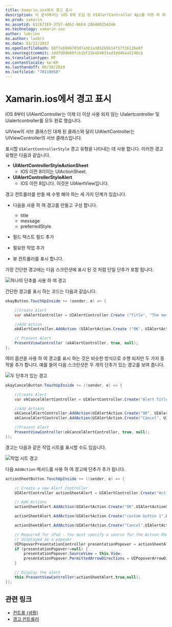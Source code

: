 ```yaml
---
title: Xamarin.ios에서 경고 표시
description: 이 문서에서는 iOS 8에 도입 된 UIAlertController Api를 사용 하 여 Xamarin.ios에서 경고를 표시 하는 방법을 설명 합니다.
ms.prod: xamarin
ms.assetid: 61C671E9-3757-4052-86E4-28640025A34A
ms.technology: xamarin-ios
author: lobrien
ms.author: laobri
ms.date: 03/21/2017
ms.openlocfilehash: b8ffeb996783d7a3b1a385265b14f37f36126e8f
ms.sourcegitcommit: 1dd7d09b60fcb1bf15ba54831ed3dd46aa5240cb
ms.translationtype: MT
ms.contentlocale: ko-KR
ms.lasthandoff: 08/28/2019
ms.locfileid: "70119058"
---
```

# <a name="displaying-alerts-in-xamarinios"></a>Xamarin.ios에서 경고 표시

IOS 8부터 UIAlertController는 이제 더 이상 사용 되지 않는 Uialertcontroller 및 Uialertcontroller를 모두 완료 했습니다.

UIView의 서브 클래스인 대체 된 클래스와 달리 UIAlertController는 UIViewController의 서브 클래스입니다.

표시할 `UIAlertControllerStyle` 경고 유형을 나타내는 데 사용 합니다. 이러한 경고 유형은 다음과 같습니다.

- **UIAlertControllerStyleActionSheet**
  - IOS 이전 8이이는 UIActionSheet.
- **UIAlertControllerStyleAlert**
  - IOS 이전 8입니다. 이것은 UIAlertView입니다. 

경고 컨트롤러를 만들 때 수행 해야 하는 세 가지 단계가 있습니다.

- 다음을 사용 하 여 경고를 만들고 구성 합니다.
  - title
  - message
  - preferredStyle

- 필드 텍스트 필드 추가
- 필요한 작업 추가
- 뷰 컨트롤러를 표시 합니다.

가장 간단한 경고에는 다음 스크린샷에 표시 된 것 처럼 단일 단추가 포함 됩니다.

 ![하나의 단추를 사용 하 여 경고](alerts-images/alert1.png)

간단한 경고를 표시 하는 코드는 다음과 같습니다.

```csharp
okayButton.TouchUpInside += (sender, e) => {

    //Create Alert
    var okAlertController = UIAlertController.Create ("Title", "The message", UIAlertControllerStyle.Alert);

    //Add Action
    okAlertController.AddAction (UIAlertAction.Create ("OK", UIAlertActionStyle.Default, null));

    // Present Alert
    PresentViewController (okAlertController, true, null);
};
```

여러 옵션을 사용 하 여 경고를 표시 하는 것은 비슷한 방식으로 수행 되지만 두 가지 동작을 추가 합니다. 예를 들어 다음 스크린샷은 두 개의 단추가 있는 경고를 보여 줍니다.

 ![두 단추가 있는 경고](alerts-images/alert2.png)

```csharp
okayCancelButton.TouchUpInside += ((sender, e) => {

    //Create Alert
    var okCancelAlertController = UIAlertController.Create("Alert Title", "Choose from two buttons", UIAlertControllerStyle.Alert);

    //Add Actions
    okCancelAlertController.AddAction(UIAlertAction.Create("OK", UIAlertActionStyle.Default, alert => Console.WriteLine ("Okay was clicked")));
    okCancelAlertController.AddAction(UIAlertAction.Create("Cancel", UIAlertActionStyle.Cancel, alert => Console.WriteLine ("Cancel was clicked")));

    //Present Alert
    PresentViewController(okCancelAlertController, true, null);
});
```

경고는 다음과 같은 작업 시트를 표시할 수도 있습니다.

 ![작업 시트 경고](alerts-images/alert3.png)

다음 `AddAction` 메서드를 사용 하 여 경고에 단추가 추가 됩니다.

```csharp
actionSheetButton.TouchUpInside += ((sender, e) => {

    // Create a new Alert Controller
    UIAlertController actionSheetAlert = UIAlertController.Create("Action Sheet", "Select an item from below", UIAlertControllerStyle.ActionSheet);

    // Add Actions
    actionSheetAlert.AddAction(UIAlertAction.Create("OK",UIAlertActionStyle.Default, (action) => Console.WriteLine ("Item One pressed.")));

    actionSheetAlert.AddAction(UIAlertAction.Create("custom button 1",UIAlertActionStyle.Default, (action) => Console.WriteLine ("Item Two pressed.")));

    actionSheetAlert.AddAction(UIAlertAction.Create("Cancel",UIAlertActionStyle.Cancel, (action) => Console.WriteLine ("Cancel button pressed.")));

    // Required for iPad - You must specify a source for the Action Sheet since it is
    // displayed as a popover
    UIPopoverPresentationController presentationPopover = actionSheetAlert.PopoverPresentationController;
    if (presentationPopover!=null) {
        presentationPopover.SourceView = this.View;
        presentationPopover.PermittedArrowDirections = UIPopoverArrowDirection.Up;
    }

    // Display the alert
    this.PresentViewController(actionSheetAlert,true,null);
});
```

## <a name="related-links"></a>관련 링크

- [컨트롤 (샘플)](https://docs.microsoft.com/samples/xamarin/ios-samples/controls)
- [경고 컨트롤러](https://github.com/xamarin/recipes/tree/master/Recipes/ios/standard_controls/alertcontroller)
